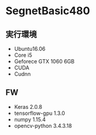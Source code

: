 # SegnetBasic480
## 実行環境
* Ubuntu16.06
* Core i5
* Geforece GTX 1060 6GB
* CUDA 
* Cudnn

## FW
* Keras 2.0.8
* tensorflow-gpu 1.3.0
* numpy 1.15.4
* opencv-python 3.4.3.18
